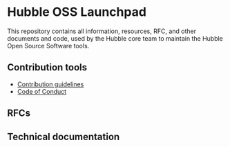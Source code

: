 # Hubble OSS Launchpad

This repository contains all information, resources, RFC, and other documents and code, used by the Hubble core team to maintain the Hubble Open Source Software tools.

## Contribution tools

- [Contribution guidelines](https://github.com/inthepocket/hubble-oss-launchpad/blob/master/CONTRIBUTING.md)
- [Code of Conduct](https://github.com/inthepocket/hubble-oss-launchpad/blob/master/CODE-OF-CONDUCT.md)

## RFCs

## Technical documentation
